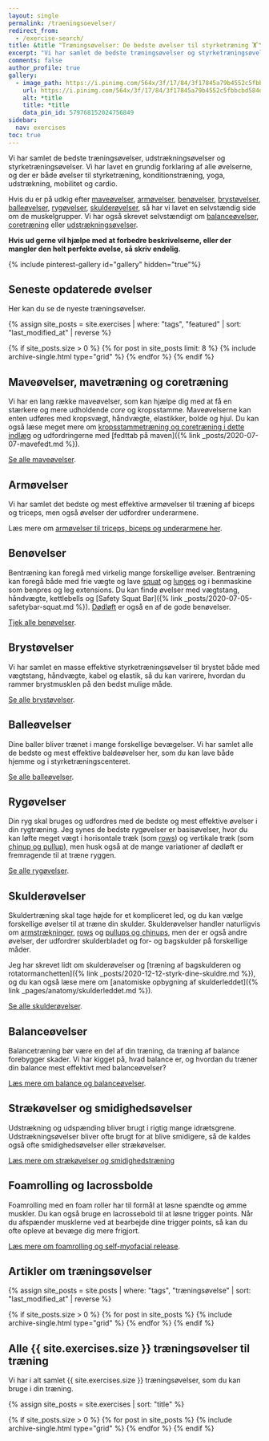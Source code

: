 ```yaml
---
layout: single
permalink: /traeningsoevelser/
redirect_from:
  - /exercise-search/
title: &title "Træningsøvelser: De bedste øvelser til styrketræning 🏋"
excerpt: "Vi har samlet de bedste træningsøvelser og styrketræningsøvelser. Vi har lavet en grundig forklaring af alle øvelserne, og der er både øvelser til styrketræning, konditionstræning, yoga, udstrækning, mobilitet og cardio."
comments: false
author_profile: true
gallery:
  - image_path: https://i.pinimg.com/564x/3f/17/84/3f17845a79b4552c5fbbcbd584d1c36a.jpg
    url: https://i.pinimg.com/564x/3f/17/84/3f17845a79b4552c5fbbcbd584d1c36a.jpg
    alt: *title
    title: *title
    data_pin_id: 579768152024756849
sidebar:
  nav: exercises
toc: true
---
```


Vi har samlet de bedste træningsøvelser, udstrækningsøvelser og styrketræningsøvelser. Vi har lavet en grundig forklaring af alle øvelserne, og der er både øvelser til styrketræning, konditionstræning, yoga, udstrækning, mobilitet og cardio.

Hvis du er på udkig efter [maveøvelser](/maveoevelser/), [armøvelser](/arme-triceps-biceps/), [benøvelser](/benoevelser/), [brystøvelser](/brystoevelser/), [balleøvelser](/balleoevelser/), [rygøvelser](/rygoevelser/), [skulderøvelser](/skulderoevelser/), så har vi lavet en selvstændig side om de muskelgrupper. Vi har også skrevet selvstændigt om [balanceøvelser](/balance/), [coretræning](/core/) eller [udstrækningsøvelser](/udstraekning-udspaending/).

**Hvis ud gerne vil hjælpe med at forbedre beskrivelserne, eller der mangler den helt perfekte øvelse, så skriv endelig.**

{% include pinterest-gallery id="gallery" hidden="true"%}

## Seneste opdaterede øvelser

Her kan du se de nyeste træningsøvelser.

<div class="feature__wrapper">

{% assign site_posts = site.exercises | where: "tags", "featured" | sort: "last_modified_at" | reverse %}

{% if site_posts.size > 0 %}
  {% for post in site_posts limit: 8 %}
    {% include archive-single.html type="grid" %}
  {% endfor %}
{% endif %}

</div>

## Maveøvelser, mavetræning og coretræning

Vi har en lang række maveøvelser, som kan hjælpe dig med at få en stærkere og mere udholdende _core_ og kropsstamme. Maveøvelserne kan enten udføres med kropsvægt, håndvægte, elastikker, bolde og hjul. Du kan også læse meget mere om [kropsstammetræning og coretræning i dette indlæg](/core/) og udfordringerne med [fedttab på maven]({% link _posts/2020-07-07-mavefedt.md %}).

[Se alle maveøvelser](/maveoevelser/).

## Armøvelser

Vi har samlet det bedste og mest effektive armøvelser til træning af biceps og triceps, men også øvelser der udfordrer underarmene.

Læs mere om [armøvelser til triceps, biceps og underarmene her](/arme-triceps-biceps/).

## Benøvelser

Bentræning kan foregå med virkelig mange forskellige øvelser. Bentræning kan foregå både med frie vægte og lave [squat](/squat/) og [lunges](/lunges/) og i benmaskine som benpres og leg extensions. Du kan finde øvelser med vægtstang, håndvægte, kettlebells og [Safety Squat Bar]({% link _posts/2020-07-05-safetybar-squat.md %}). [Dødløft](/doedloeft/) er også en af de gode benøvelser.

[Tjek alle benøvelser](/benoevelser/).

## Brystøvelser

Vi har samlet en masse effektive styrketræningsøvelser til brystet både med vægtstang, håndvægte, kabel og elastik, så du kan varirere, hvordan du rammer brystmusklen på den bedst mulige måde.

[Se alle brystøvelser](/brystoevelser/).

## Balleøvelser

Dine baller bliver trænet i mange forskellige bevægelser. Vi har samlet alle de bedste og mest effektive baldeøvelser her, som du kan lave både hjemme og i styrketræningscenteret.

[Se alle balleøvelser](/balleoevelser/).

## Rygøvelser

Din ryg skal bruges og udfordres med de bedste og mest effektive øvelser i din rygtræning. Jeg synes de bedste rygøvelser er basisøvelser, hvor du kan løfte meget vægt i horisontale træk (som [rows](/rows/)) og vertikale træk (som [chinup og pullup](/chinup-vs-pullup/)), men husk også at de mange variationer af dødløft er fremragende til at træne ryggen.

[Se alle rygøvelser](/rygoevelser/).

## Skulderøvelser

Skuldertræning skal tage højde for et kompliceret led, og du kan vælge forskellige øvelser til at træne din skulder. Skulderøvelser handler naturligvis om [armstrækninger](/armbojninger-eller-armstraekninger-pushups/), [rows](/rows/) og [pullups og chinups](/chinup-vs-pullup/), men der er også andre øvelser, der udfordrer skulderbladet og for- og bagskulder på forskellige måder.

Jeg har skrevet lidt om skulderøvelser og [træning af bagskulderen og rotatormanchetten]({% link _posts/2020-12-12-styrk-dine-skuldre.md %}), og du kan også læse mere om [anatomiske opbygning af skulderleddet]({% link _pages/anatomy/skulderleddet.md %}).

[Se alle skulderøvelser](/skulderoevelser/).

## Balanceøvelser

Balancetræning bør være en del af din træning, da træning af balance forebygger skader. Vi har kigget på, hvad balance er, og hvordan du træner din balance mest effektivt med balanceøvelser?

[Læs mere om balance og balanceøvelser](/balance/).

## Strækøvelser og smidighedsøvelser

Udstrækning og udspænding bliver brugt i rigtig mange idrætsgrene. Udstrækningsøvelser bliver ofte brugt for at blive smidigere, så de kaldes også ofte smidighedsøvelser eller strækøvelser.

[Læs mere om strækøvelser og smidighedstræning](/udstraekning-udspaending/)

## Foamrolling og lacrossbolde

Foamrolling med en foam roller har til formål at løsne spændte og ømme muskler. Du kan også bruge en lacrossebold til at løsne trigger points. Når du afspænder musklerne ved at bearbejde dine trigger points, så kan du ofte opleve at bevæge dig mere frigjort.

[Læs mere om foamrolling og self-myofacial release](/foamrolling-foamroller-lacrossebolde/).

## Artikler om træningsøvelser

<div class="feature__wrapper">

{% assign site_posts = site.posts | where: "tags", "træningsøvelse" | sort: "last_modified_at" | reverse %}

{% if site_posts.size > 0 %}
  {% for post in site_posts %}
    {% include archive-single.html type="grid" %}
  {% endfor %}
{% endif %}

</div>

## Alle {{ site.exercises.size }} træningsøvelser til træning

Vi har i alt samlet {{ site.exercises.size }} træningsøvelser, som du kan bruge i din træning.

<div class="feature__wrapper">

{% assign site_posts = site.exercises | sort: "title" %}

{% if site_posts.size > 0 %}
  {% for post in site_posts %}
    {% include archive-single.html type="grid" %}
  {% endfor %}
{% endif %}

</div>
